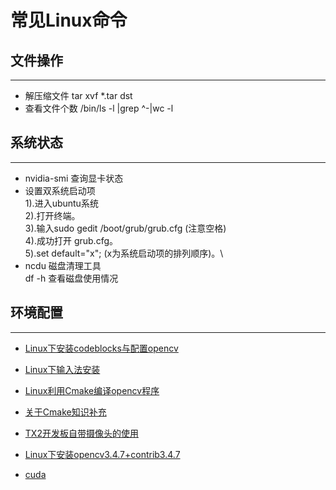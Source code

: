 # 常见Linux命令
## 文件操作
---
* 解压缩文件 tar xvf *.tar dst
* 查看文件个数 /bin/ls -l |grep ^-|wc -l 
## 系统状态
---
* nvidia-smi 查询显卡状态 
* 设置双系统启动项 \
1).进入ubuntu系统 \
2).打开终端。\
3).输入sudo gedit /boot/grub/grub.cfg (注意空格) \
4).成功打开 grub.cfg。\
5).set default="x"; (x为系统启动项的排列顺序)。\
* ncdu 磁盘清理工具 \
df -h 查看磁盘使用情况
## 环境配置
---
* [Linux下安装codeblocks与配置opencv](https://blog.csdn.net/u012559520/article/details/51313932)
* [Linux下输入法安装](https://blog.csdn.net/zhangjunhit/article/details/80364230)
* [Linux利用Cmake编译opencv程序](https://blog.csdn.net/w113691/article/details/79723694)
* [关于Cmake知识补充](http://blog.sina.com.cn/s/blog_8af106960102ydkm.html)
* [TX2开发板自带摄像头的使用](https://blog.csdn.net/wangyanchao151/article/details/84998606?utm_source=app,https://blog.csdn.net/piaopiaopiaopiaopiao/article/details/83342434?utm_source=app)

* [Linux下安装opencv3.4.7+contrib3.4.7](https://www.cnblogs.com/needybeerlxy/p/8979238.html)
* [cuda](https://www.baidu.com/s?ie=utf-8&f=8&rsv_bp=1&tn=ubuntuu_cb&wd=opencv%E5%88%A9%E7%94%A8cuda%E5%8A%A0%E9%80%9F&oq=%25E7%25A8%258B%25E5%25BA%258F%25E8%25A8%25AA%25E5%2595%258F%25E6%25A0%25B9%25E7%259B%25AE%25E9%258C%2584&rsv_pq=b09e2b0d000052b6&rsv_t=b9d0oLqrh009J3WMCBPz4Ulrh5DJB%2BP1zeA7yc1Qnto9e1CEvj2uJVUcBKG1fPN6Ug&rqlang=cn&rsv_enter=1&rsv_dl=tb&inputT=40608&rsv_sug3=100&rsv_sug1=13&rsv_sug7=100&rsv_sug2=0&rsv_sug4=40608,https://blog.csdn.net/red_ear/article/details/82556269?from=singlemessage)

